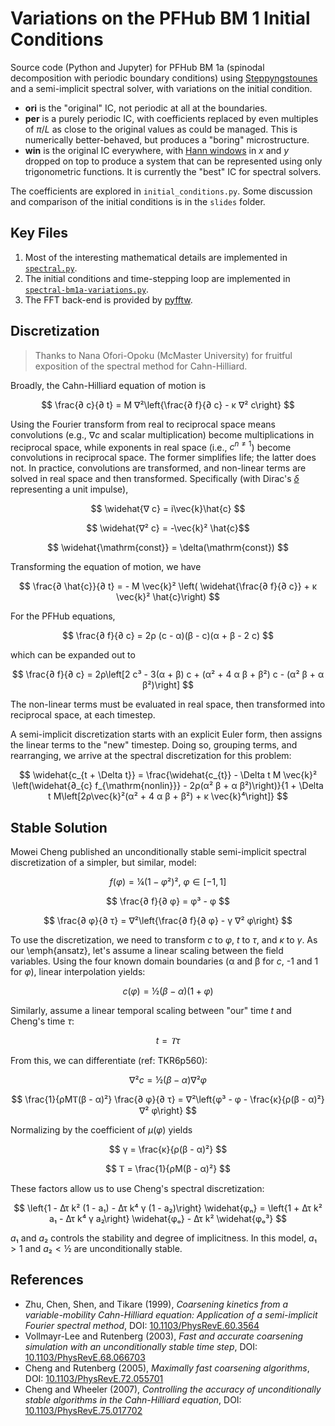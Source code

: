 # Variations on the PFHub BM 1 Initial Conditions

Source code (Python and Jupyter) for PFHub BM 1a (spinodal decomposition with
periodic boundary conditions) using [Steppyngstounes][steppyngstounes] and a
semi-implicit spectral solver, with variations on the initial condition.

* **ori** is the "original" IC, not periodic at all at the boundaries.
* **per** is a purely periodic IC, with coefficients replaced by even multiples
  of $\pi/L$ as close to the original values as could be managed. This is
  numerically better-behaved, but produces a "boring" microstructure.
* **win** is the original IC everywhere, with [Hann windows][hann] in $x$ and
  $y$ dropped on top to produce a system that can be represented using only
  trigonometric functions. It is currently the "best" IC for spectral solvers.

The coefficients are explored in `initial_conditions.py`.
Some discussion and comparison of the initial conditions is in the `slides`
folder.

## Key Files

1. Most of the interesting mathematical details are implemented in
   [`spectral.py`](./spectral.py).
2. The initial conditions and time-stepping loop are implemented in
   [`spectral-bm1a-variations.py`](./spectral-bm1a-variations.py).
3. The FFT back-end is provided by [pyfftw][pyfftw].

## Discretization

> Thanks to Nana Ofori-Opoku (McMaster University) for fruitful
> exposition of the spectral method for Cahn-Hilliard.

Broadly, the Cahn-Hilliard equation of motion is

$$
\frac{∂ c}{∂ t} = M ∇²\left{\frac{∂ f}{∂ c} - κ ∇² c\right}
$$

Using the Fourier transform from real to reciprocal space means convolutions
(e.g., $∇ c$ and scalar multiplication) become multiplications in
reciprocal space, while exponents in real space (i.e., $c^{n\neq 1}$) become
convolutions in reciprocal space. The former simplifies life; the latter does
not. In practice, convolutions are transformed, and non-linear terms are solved
in real space and then transformed. Specifically (with Dirac's [$\delta$](https://en.wikipedia.org/wiki/Dirac_delta_function)
representing a unit impulse),

$$ \widehat{∇ c} = i\vec{k}\hat{c} $$

$$ \widehat{∇² c} = -\vec{k}² \hat{c}$$

$$ \widehat{\mathrm{const}} = \delta(\mathrm{const}) $$

Transforming the equation of motion, we have

$$
\frac{∂ \hat{c}}{∂ t} = - M \vec{k}² \left( \widehat{\frac{∂ f}{∂ c}} + κ \vec{k}² \hat{c}\right)
$$

For the PFHub equations,

$$
\frac{∂ f}{∂ c} = 2ρ (c - α)(β - c)(α + β - 2 c)
$$

which can be expanded out to

$$
\frac{∂ f}{∂ c} = 2ρ\left[2 c³ - 3(α + β) c + (α² + 4 α β + β²) c - (α² β + α β²)\right]
$$

The non-linear terms must be evaluated in real space, then transformed into
reciprocal space, at each timestep.

A semi-implicit discretization starts with an explicit Euler form,
then assigns the linear terms to the "new" timestep. Doing so, grouping terms,
and rearranging, we arrive at the spectral discretization for this problem:

$$
\widehat{c_{t + \Delta t}} = \frac{\widehat{c_{t}} - \Delta t M \vec{k}² \left(\widehat{∂_{c} f_{\mathrm{nonlin}}} - 2ρ(α² β + α β²)\right)}{1 + \Delta t M\left[2ρ\vec{k}²(α² + 4 α β + β²) + κ \vec{k}⁴\right]}
$$

## Stable Solution

Mowei Cheng published an unconditionally stable semi-implicit spectral
discretization of a simpler, but similar, model:

$$ f(φ) = ¼\left(1 - φ²\right)²,\ φ \in [-1, 1] $$

$$ \frac{∂ f}{∂ φ} = φ³ - φ $$

$$ \frac{∂ φ}{∂ τ} = ∇²\left{\frac{∂ f}{∂ φ} - γ ∇² φ\right} $$

To use the discretization, we need to transform $c$ to $φ$, $t$ to $τ$,
and $κ$ to $γ$. As our \emph{ansatz}, let's assume a linear scaling
between the field variables. Using the four known domain boundaries
(α and β for $c$, -1 and 1 for $φ$), linear interpolation yields:

$$ c(φ) = ½(β - α)(1 + φ) $$

Similarly, assume a linear temporal scaling between "our" time $t$
and Cheng's time $τ$:

$$ t = Ⲧ τ$$

From this, we can differentiate (ref: TKR6p560):

$$ ∇² c = ½(β - α) ∇²φ $$

$$ \frac{1}{ρMⲦ(β - α)²} \frac{∂ φ}{∂ τ} = ∇²\left{φ³ - φ - \frac{κ}{ρ(β - α)²} ∇² φ\right} $$

Normalizing by the coefficient of $μ(φ)$ yields

$$ γ = \frac{κ}{ρ(β - α)²} $$

$$ Ⲧ = \frac{1}{ρM(β - α)²} $$

These factors allow us to use Cheng's spectral discretization:

$$
\left{1 - Δτ k² (1 - a₁) - Δτ k⁴ γ (1 - a₂)\right} \widehat{φₙ} = \left{1 + Δτ k² a₁ - Δτ k⁴ γ a₂\right} \widehat{φₒ} - Δτ k² \widehat{φₒ³}
$$

$a₁$ and $a₂$ controls the stability and degree of implicitness.
In this model, $a₁ > 1$ and $a₂ < ½$ are unconditionally stable.

## References

* Zhu, Chen, Shen, and Tikare (1999),
  _Coarsening kinetics from a variable-mobility Cahn-Hilliard equation: Application of a semi-implicit Fourier spectral method_,
  DOI: [10.1103/PhysRevE.60.3564](https://doi.org/10.1103/PhysRevE.60.3564)
* Vollmayr-Lee and Rutenberg (2003),
  _Fast and accurate coarsening simulation with an unconditionally stable time step_,
  DOI: [10.1103/PhysRevE.68.066703](https://doi.org/10.1103/PhysRevE.68.066703)
* Cheng and Rutenberg (2005),
  _Maximally fast coarsening algorithms_,
  DOI: [10.1103/PhysRevE.72.055701](https://doi.org/10.1103/PhysRevE.72.055701)
* Cheng and Wheeler (2007),
  _Controlling the accuracy of unconditionally stable algorithms in the Cahn-Hilliard equation_,
  DOI: [10.1103/PhysRevE.75.017702](https://doi.org/10.1103/PhysRevE.75.017702)

<!-- links -->
[hann]: https://en.wikipedia.org/wiki/Window_function#Hann_and_Hamming_windows
[pyfftw]: https://hgomersall.github.io/pyFFTW/
[steppyngstounes]: https://pages.nist.gov/steppyngstounes/en/main/index.html
